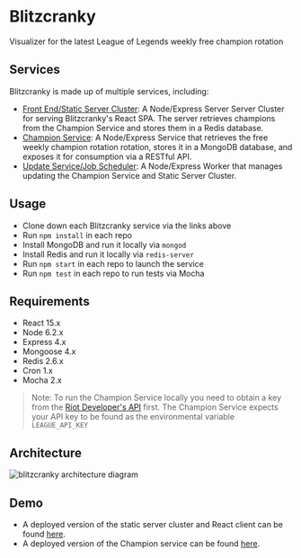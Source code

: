 # Blitzcranky
Visualizer for the latest League of Legends weekly free champion rotation

## Services
Blitzcranky is made up of multiple services, including:
- [Front End/Static Server Cluster](https://github.com/zlester/blitzcranky): A Node/Express Server Server Cluster for serving Blitzcranky's React SPA. The server retrieves champions from the Champion Service and stores them in a Redis database.
- [Champion Service](https://github.com/zlester/blitzcranky-champion): A Node/Express Service that retrieves the free weekly champion rotation rotation, stores it in a MongoDB database, and exposes it for consumption via a RESTful API.
- [Update Service/Job Scheduler](https://github.com/zlester/blitzcranky-worker): A Node/Express Worker that manages updating the Champion Service and Static Server Cluster. 

## Usage
- Clone down each Blitzcranky service via the links above
- Run `npm install` in each repo
- Install MongoDB and run it locally via `mongod`
- Install Redis and run it locally via `redis-server`
- Run `npm start` in each repo to launch the service
- Run `npm test` in each repo to run tests via Mocha

## Requirements
- React 15.x
- Node 6.2.x
- Express 4.x
- Mongoose 4.x
- Redis 2.6.x
- Cron 1.x
- Mocha 2.x

> Note: To run the Champion Service locally you need to obtain a key from the [Riot Developer's API](https://developer.riotgames.com/) first. The Champion Service expects your API key to be found as the environmental variable `LEAGUE_API_KEY`

## Architecture
![blitzcranky architecture diagram](http://i.imgur.com/OQXnuJZ.png "Blitzcranky Architecture Diagram")

## Demo
- A deployed version of the static server cluster and React client can be found [here](https://blitzcranky.herokuapp.com).
- A deployed version of the Champion service can be found [here](https://blitzcranky-champion.herokuapp.com/api/champions).